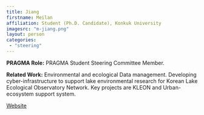 ```yaml
---
title: Jiang
firstname: Meilan
affiliation: Student (Ph.D. Candidate), Konkuk University 
imagesrc: "m-jiang.png"
layout: person
categories:
 - "steering"
---
```


**PRAGMA Role:** PRAGMA Student Steering Committee Member.

**Related Work:** Environmental and ecological Data management. Developing
cyber-infrastructure to support lake environmental research for Korean Lake
Ecological Observatory Network. Key projects are KLEON and Urban-ecosystem
support system.

[Website][1]

[1]: http://blog.gleon.org/author/meilan-jiang/

